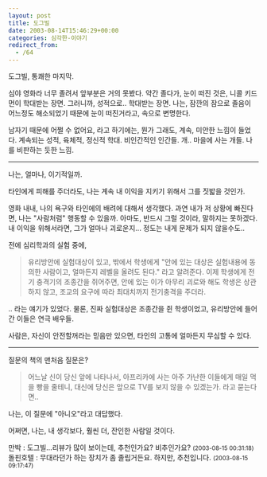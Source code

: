 ```yaml
---
layout: post
title: 도그빌
date: 2003-08-14T15:46:29+00:00
categories: 심각한-이야기
redirect_from:
  - /64
---
```


도그빌, 통쾌한 마지막.

심야 영화라 너무 졸려서 앞부분은 거의 못봤다. 약간 졸다가, 눈이 떠진 것은, 니콜 키드먼이 학대받는 장면. 그러니까, 성적으로.. 학대받는 장면. 나는, 잠깐의 잠으로 졸음이 어느정도 해소되었기 때문에 눈이 떠진거라고, 속으로 변명한다.

남자기 때문에 어쩔 수 없어요, 라고 하기에는, 뭔가 그래도, 계속, 미안한 느낌이 들었다. 계속되는 성적, 육체적, 정신적 학대. 비인간적인 인간들. 개.. 마을에 사는 개들. 나를 비판하는 듯한 느낌.

<hr />

나는, 얼마나, 이기적일까.

타인에게 피해를 주더라도, 나는 계속 내 이익을 지키기 위해서 그를 짓밟을 것인가.

영화 내내, 나의 욕구와 타인에의 배려에 대해서 생각했다. 과연 내가 저 상황에 빠진다면, 나는 "사람처럼" 행동할 수 있을까. 아마도, 반드시 그럴 것이라, 말하지는 못하겠다. 내 이익을 위해서라면, 그가 얼마나 괴로운지... 정도는 내게 문제가 되지 않을수도..

전에 심리학과의 실험 중에,

> 유리방안에 실험대상이 있고, 밖에서 학생에게 "안에 있는 대상은 실험내용에 동의한 사람이고, 얼마든지 레벨을 올려도 된다." 라고 알려준다. 이제 학생에게 전기 충격기의 조종간을 쥐어주면, 안에 있는 이가 아무리 괴로와 해도 학생은 상관하지 않고, 조교의 요구에 따라 최대치까지 전기충격을 주더라.

.. 라는 얘기가 있었다. 물론, 진짜 실험대상은 조종간을 쥔 학생이었고, 유리방안에 들어간 이들은 연극 배우들.

사람은, 자신이 안전할꺼라는 믿음만 있으면, 타인의 고통에 얼마든지 무심할 수 있다.

<hr />

질문의 책의 맨처음 질문은?

> 어느날 신이 당신 앞에 나타나서, 아프리카에 사는 아주 가난한 이들에게 매일 먹을 빵을 줄테니, 대신에 당신은 앞으로 TV를 보지 않을 수 있겠는가. 라고 묻는다면..

나는, 이 질문에 "아니오"라고 대답했다.

어쩌면, 나는, 내 생각보다, 훨씬 더, 잔인한 사람일 것이다.
<div id=comments>
<div class=comment>
<!--- cmt:130 --->
<!--- mail: --->
<!--- parent:0 --->
만박 : 
도그빌...리뷰가 많이 보이는데, 추천인가요? 비추인가요?
 <small>(2003-08-15 00:31:18)</small>
</div>
<div class=comment>
<!--- cmt:131 --->
<!--- mail: --->
<!--- parent:0 --->
돌핀호텔 : 
무대라던가 하는 장치가 좀 졸립거든요.
하지만, 추천입니다.
 <small>(2003-08-15 09:17:47)</small>
</div>
</div>
